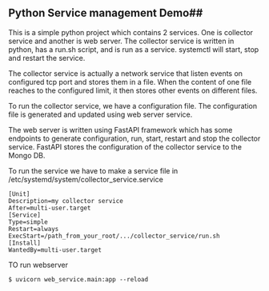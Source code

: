 ## Python Service management Demo##

This is a simple python project which contains 2 services. One is collector service and another is web server. The collector service is written in python, has a run.sh script, and is run as a service. systemctl will start, stop and restart the service. 

The collector service is actually a network service that listen events on configured tcp port and stores them in a file. When the content of one file reaches to the configured limit, it then stores other events on different files.

 To run the collector service, we have a configuration file. The configuration file is generated and updated using web server service.

The web server is written using FastAPI framework which has some endpoints to generate configuration, run, start, restart and stop the collector service. FastAPI stores the configuration of the collector service to the Mongo DB. 

To run the service we have to make a service file in /etc/systemd/system/collector_service.service

```
[Unit]
Description=my collector service
After=multi-user.target
[Service]
Type=simple
Restart=always
ExecStart=/path_from_your_root/.../collector_service/run.sh
[Install]
WantedBy=multi-user.target

```

TO run webserver

```
$ uvicorn web_service.main:app --reload
```


